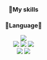 <div align=center> 
  <h3>📕My skills</h3>
  <h3>🐤Language🐤</h3>
  <img src="https://img.shields.io/badge/python-3776AB?style=flat&logo=python&logoColor=white">
  <br>
  <img src="https://img.shields.io/badge/html5-E34F26?style=flat&logo=html5&logoColor=white"> 
  <img src="https://img.shields.io/badge/css-1572B6?style=flat&logo=css3&logoColor=white"> 
  <img src="https://img.shields.io/badge/javascript-F7DF1E?style=flat&logo=javascript&logoColor=black">
</div>
<div align="center">
  <img src="https://github-readme-stats.vercel.app/api?username=Yum02&show_icons=true&theme=swift">
  <img src="https://velog-readme-stats.vercel.app/api?name=somm&color=dark(https://velog.io/@Yum02)">
</div>
